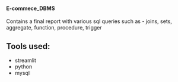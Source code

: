 #### E-commece_DBMS

Contains a final report with various sql queries such as - joins, sets, aggregate, function, procedure, trigger

## Tools used:
* streamlit
* python
* mysql
